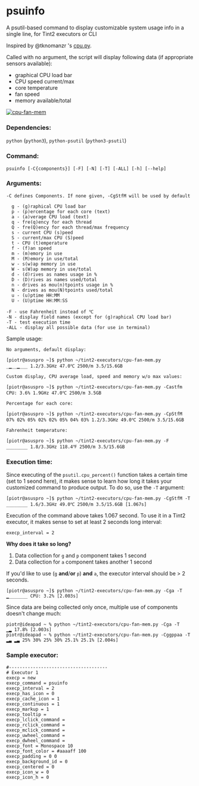 # psuinfo
A psutil-based command to display customizable system usage info in a single line, for Tint2 executors or CLI

Inspired by @tknomanzr 's [cpu.py](https://github.com/tknomanzr/scripts/blob/master/tint2/executors/cpu.py).

Called with no argument, the script will display following data (if appropriate sensors available):

- graphical CPU load bar
- CPU speed current/max
- core temperature
- fan speed
- memory available/total

[![cpu-fan-mem](http://nwg.pl/wiki-tint2-executors/cpu-fan-mem.png)](http://nwg.pl/wiki-tint2-executors/cpu-fan-mem.png)

### Dependencies:

`python` (`python3`), `python-psutil` (`python3-psutil`)

### Command:
```
psuinfo [-C{components}] [-F] [-N] [-T] [-ALL] [-h] [--help]
```

### Arguments:

```
-C defines Components. If none given, -CgStfM will be used by default

  g - (g)raphical CPU load bar
  p - (p)ercentage for each core (text)
  a - (a)verage CPU load (text)
  q - fre(q)ency for each thread
  Q - fre(Q)ency for each thread/max frequency
  s - current CPU (s)peed
  S - current/max CPU (S)peed
  t - CPU (t)emperature
  f - (f)an speed
  m - (m)emory in use
  M - (M)emory in use/total
  w - s(w)ap memory in use
  W - s(W)ap memory in use/total
  d - (d)rives as names usage in %
  D - (D)rives as names used/total
  n - drives as mou(n)tpoints usage in %
  N - drives as mou(N)tpoints used/total
  u - (u)ptime HH:MM
  U - (U)ptime HH:MM:SS

-F - use Fahrenheit instead of ℃
-N - display field names (except for (g)raphical CPU load bar)
-T - test execution time
-ALL - display all possible data (for use in terminal)
```

Sample usage:

```
No arguments, default display:

[piotr@asuspro ~]$ python ~/tint2-executors/cpu-fan-mem.py
_▁__▁___ 1.2/3.3GHz 47.0℃ 2500/m 3.5/15.6GB

Custom display, CPU average load, speed and memory w/o max values:

[piotr@asuspro ~]$ python ~/tint2-executors/cpu-fan-mem.py -Castfm
CPU: 3.6% 1.9GHz 47.0℃ 2500/m 3.5GB

Percentage for each core:

[piotr@asuspro ~]$ python ~/tint2-executors/cpu-fan-mem.py -CpStfM
07% 02% 05% 02% 02% 05% 04% 03% 1.2/3.3GHz 49.0℃ 2500/m 3.5/15.6GB

Fahrenheit temperature:

[piotr@asuspro ~]$ python ~/tint2-executors/cpu-fan-mem.py -F
________ 1.8/3.3GHz 118.4℉ 2500/m 3.5/15.6GB
```

### Execution time:

Since executing of the `psutil.cpu_percent()` function takes a certain time (set to 1 seond here), it makes sense to learn how long it takes your customized command to produce output. To do so, use the `-T` argument:

```
[piotr@asuspro ~]$ python ~/tint2-executors/cpu-fan-mem.py -CgStfM -T
________ 1.6/3.3GHz 49.0℃ 2500/m 3.5/15.6GB [1.067s]
```

Execution of the command above takes 1.067 second. To use it in a Tint2 executor, it makes sense to set at least 2 seconds long interval:
```
execp_interval = 2
```

**Why does it take so long?**

1. Data collection for `g` and `p` component takes 1 second
2. Data collection for `a` component takes another 1 second

If you'd like to use (`g` **and**/**or** `p`) **and** `a`, the executor interval should be > 2 seconds.
```
[piotr@asuspro ~]$ python ~/tint2-executors/cpu-fan-mem.py -Cga -T
▁_______ CPU: 3.2% [2.003s]
``` 
Since data are being collected only once, multiple use of components doesn't change much:
```
piotr@ideapad ~ % python ~/tint2-executors/cpu-fan-mem.py -Cga -T   
▁▂ 17.8% [2.003s]
piotr@ideapad ~ % python ~/tint2-executors/cpu-fan-mem.py -Cggppaa -T
▂▃ ▂▃ 25% 30% 25% 30% 25.1% 25.1% [2.004s]
```

### Sample executor:

```
#-------------------------------------
# Executor 1
execp = new
execp_command = psuinfo
execp_interval = 2
execp_has_icon = 0
execp_cache_icon = 1
execp_continuous = 1
execp_markup = 1
execp_tooltip = 
execp_lclick_command = 
execp_rclick_command = 
execp_mclick_command = 
execp_uwheel_command = 
execp_dwheel_command = 
execp_font = Monospace 10
execp_font_color = #aaaaff 100
execp_padding = 0 0
execp_background_id = 0
execp_centered = 0
execp_icon_w = 0
execp_icon_h = 0
```
